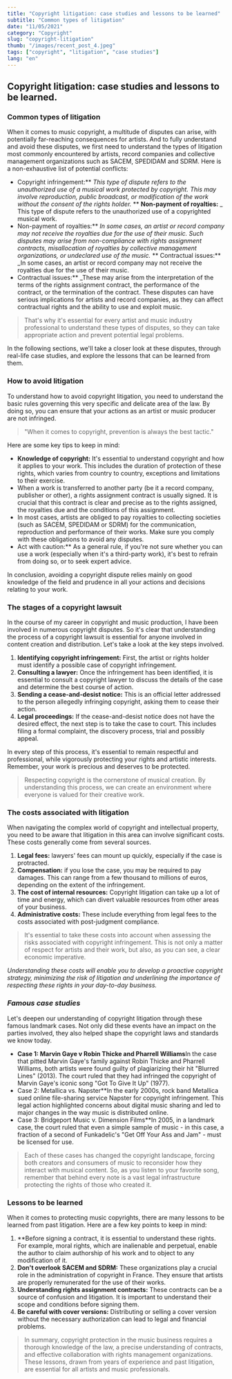 ```yaml
---
title: "Copyright litigation: case studies and lessons to be learned"
subtitle: "Common types of litigation"
date: "11/05/2021"
category: "Copyright"
slug: "copyright-litigation"
thumb: "/images/recent_post_4.jpeg"
tags: ["copyright", "litigation", "case studies"]
lang: "en"
---
```


## Copyright litigation: case studies and lessons to be learned.

### Common types of litigation

When it comes to music copyright, a multitude of disputes can arise, with potentially far-reaching consequences for artists. And to fully understand and avoid these disputes, we first need to understand the types of litigation most commonly encountered by artists, record companies and collective management organizations such as SACEM, SPEDIDAM and SDRM. Here is a non-exhaustive list of potential conflicts:

- Copyright infringement:** _This type of dispute refers to the unauthorized use of a musical work protected by copyright. This may involve reproduction, public broadcast, or modification of the work without the consent of the rights holder._ ** **Non-payment of royalties:** \_ This type of dispute refers to the unauthorized use of a copyrighted musical work.
- Non-payment of royalties:** _In some cases, an artist or record company may not receive the royalties due for the use of their music. Such disputes may arise from non-compliance with rights assignment contracts, misallocation of royalties by collective management organizations, or undeclared use of the music._ ** Contractual issues:\*\* \_In some cases, an artist or record company may not receive the royalties due for the use of their music.
- Contractual issues:\*\* \_These may arise from the interpretation of the terms of the rights assignment contract, the performance of the contract, or the termination of the contract. These disputes can have serious implications for artists and record companies, as they can affect contractual rights and the ability to use and exploit music.

> That's why it's essential for every artist and music industry professional to understand these types of disputes, so they can take appropriate action and prevent potential legal problems.

In the following sections, we'll take a closer look at these disputes, through real-life case studies, and explore the lessons that can be learned from them.

### How to avoid litigation

To understand how to avoid copyright litigation, you need to understand the basic rules governing this very specific and delicate area of the law. By doing so, you can ensure that your actions as an artist or music producer are not infringed.

> "When it comes to copyright, prevention is always the best tactic."

Here are some key tips to keep in mind:

- **Knowledge of copyright:** It's essential to understand copyright and how it applies to your work. This includes the duration of protection of these rights, which varies from country to country, exceptions and limitations to their exercise.
- When a work is transferred to another party (be it a record company, publisher or other), a rights assignment contract is usually signed. It is crucial that this contract is clear and precise as to the rights assigned, the royalties due and the conditions of this assignment.
- In most cases, artists are obliged to pay royalties to collecting societies (such as SACEM, SPEDIDAM or SDRM) for the communication, reproduction and performance of their works. Make sure you comply with these obligations to avoid any disputes.
- Act with caution:\*\* As a general rule, if you're not sure whether you can use a work (especially when it's a third-party work), it's best to refrain from doing so, or to seek expert advice.

In conclusion, avoiding a copyright dispute relies mainly on good knowledge of the field and prudence in all your actions and decisions relating to your work.

### The stages of a copyright lawsuit

In the course of my career in copyright and music production, I have been involved in numerous copyright disputes. So it's clear that understanding the process of a copyright lawsuit is essential for anyone involved in content creation and distribution. Let's take a look at the key steps involved.

1. **Identifying copyright infringement:** First, the artist or rights holder must identify a possible case of copyright infringement.
2. **Consulting a lawyer:** Once the infringement has been identified, it is essential to consult a copyright lawyer to discuss the details of the case and determine the best course of action.
3. **Sending a cease-and-desist notice:** This is an official letter addressed to the person allegedly infringing copyright, asking them to cease their action.
4. **Legal proceedings:** If the cease-and-desist notice does not have the desired effect, the next step is to take the case to court. This includes filing a formal complaint, the discovery process, trial and possibly appeal.

In every step of this process, it's essential to remain respectful and professional, while vigorously protecting your rights and artistic interests. Remember, your work is precious and deserves to be protected.

> Respecting copyright is the cornerstone of musical creation. By understanding this process, we can create an environment where everyone is valued for their creative work.

### The costs associated with litigation

When navigating the complex world of copyright and intellectual property, you need to be aware that litigation in this area can involve significant costs. These costs generally come from several sources.

1. **Legal fees:** lawyers' fees can mount up quickly, especially if the case is protracted.
2. **Compensation:** if you lose the case, you may be required to pay damages. This can range from a few thousand to millions of euros, depending on the extent of the infringement.
3. **The cost of internal resources:** Copyright litigation can take up a lot of time and energy, which can divert valuable resources from other areas of your business.
4. **Administrative costs:** These include everything from legal fees to the costs associated with post-judgment compliance.

> It's essential to take these costs into account when assessing the risks associated with copyright infringement. This is not only a matter of respect for artists and their work, but also, as you can see, a clear economic imperative.

_Understanding these costs will enable you to develop a proactive copyright strategy, minimizing the risk of litigation and underlining the importance of respecting these rights in your day-to-day business._

### _Famous case studies_

Let's deepen our understanding of copyright litigation through these famous landmark cases. Not only did these events have an impact on the parties involved, they also helped shape the copyright laws and standards we know today.

- **Case 1: Marvin Gaye v Robin Thicke and Pharrell Williams**In the case that pitted Marvin Gaye's family against Robin Thicke and Pharrell Williams, both artists were found guilty of plagiarizing their hit "Blurred Lines" (2013). The court ruled that they had infringed the copyright of Marvin Gaye's iconic song "Got To Give It Up" (1977).
- Case 2: Metallica vs. Napster\*\*In the early 2000s, rock band Metallica sued online file-sharing service Napster for copyright infringement. This legal action highlighted concerns about digital music sharing and led to major changes in the way music is distributed online.
- Case 3: Bridgeport Music v. Dimension Films\*\*In 2005, in a landmark case, the court ruled that even a simple sample of music - in this case, a fraction of a second of Funkadelic's "Get Off Your Ass and Jam" - must be licensed for use.

> Each of these cases has changed the copyright landscape, forcing both creators and consumers of music to reconsider how they interact with musical content. So, as you listen to your favorite song, remember that behind every note is a vast legal infrastructure protecting the rights of those who created it.

### Lessons to be learned

When it comes to protecting music copyrights, there are many lessons to be learned from past litigation. Here are a few key points to keep in mind:

1. \*\*Before signing a contract, it is essential to understand these rights. For example, moral rights, which are inalienable and perpetual, enable the author to claim authorship of his work and to object to any modification of it.
2. **Don't overlook SACEM and SDRM:** These organizations play a crucial role in the administration of copyright in France. They ensure that artists are properly remunerated for the use of their works.
3. **Understanding rights assignment contracts:** These contracts can be a source of confusion and litigation. It is important to understand their scope and conditions before signing them.
4. **Be careful with cover versions:** Distributing or selling a cover version without the necessary authorization can lead to legal and financial problems.

> In summary, copyright protection in the music business requires a thorough knowledge of the law, a precise understanding of contracts, and effective collaboration with rights management organizations. These lessons, drawn from years of experience and past litigation, are essential for all artists and music professionals.
